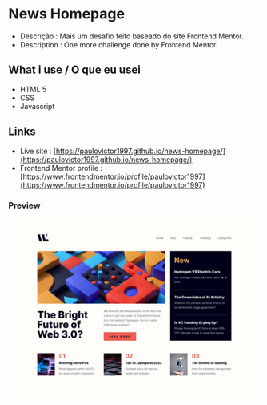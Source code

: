 # News Homepage

- Descrição : Mais um desafio feito baseado do site Frontend Mentor.
- Description : One more challenge done by Frontend Mentor.

## What i use / O que eu usei
 - HTML 5
 - CSS
 - Javascript

## Links 
  - Live site : [https://paulovictor1997.github.io/news-homepage/](https://paulovictor1997.github.io/news-homepage/)
  - Frontend Mentor profile : [https://www.frontendmentor.io/profile/paulovictor1997](https://www.frontendmentor.io/profile/paulovictor1997)
 
### Preview
  
  ![assets/images/Print.jpg](./assets/images/Print.jpg)
